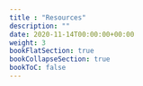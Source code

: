 ```yaml
---
title : "Resources"
description: ""
date: 2020-11-14T00:00:00+00:00
weight: 3
bookFlatSection: true
bookCollapseSection: true
bookToC: false
---
```

